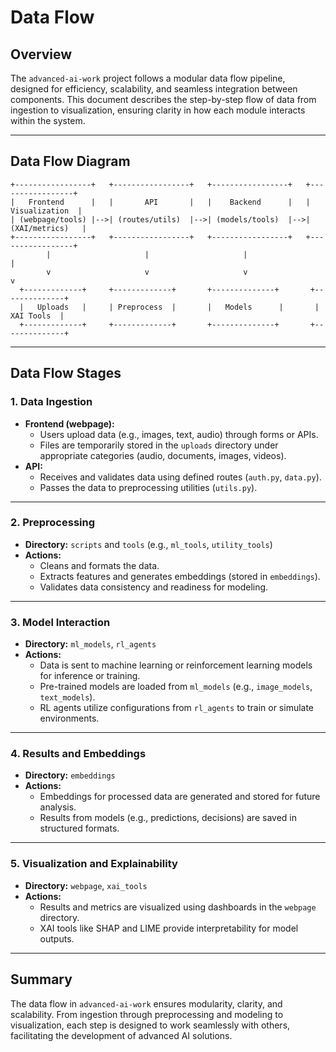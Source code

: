 # Data Flow

## Overview
The `advanced-ai-work` project follows a modular data flow pipeline, designed for efficiency, scalability, and seamless integration between components. This document describes the step-by-step flow of data from ingestion to visualization, ensuring clarity in how each module interacts within the system.

---

## Data Flow Diagram

```
+-----------------+   +-----------------+   +-----------------+   +-----------------+
|   Frontend      |   |       API       |   |    Backend      |   |  Visualization  |
| (webpage/tools) |-->| (routes/utils)  |-->| (models/tools)  |-->| (XAI/metrics)   |
+-----------------+   +-----------------+   +-----------------+   +-----------------+
        |                     |                     |                     |
        v                     v                     v                     v
  +-------------+     +-------------+       +--------------+       +--------------+
  |   Uploads   |     | Preprocess  |       |   Models      |       |   XAI Tools  |
  +-------------+     +-------------+       +--------------+       +--------------+
```

---

## Data Flow Stages

### 1. **Data Ingestion**
- **Frontend (webpage):**
  - Users upload data (e.g., images, text, audio) through forms or APIs.
  - Files are temporarily stored in the `uploads` directory under appropriate categories (audio, documents, images, videos).
- **API:**
  - Receives and validates data using defined routes (`auth.py`, `data.py`).
  - Passes the data to preprocessing utilities (`utils.py`).

---

### 2. **Preprocessing**
- **Directory:** `scripts` and `tools` (e.g., `ml_tools`, `utility_tools`)
- **Actions:**
  - Cleans and formats the data.
  - Extracts features and generates embeddings (stored in `embeddings`).
  - Validates data consistency and readiness for modeling.

---

### 3. **Model Interaction**
- **Directory:** `ml_models`, `rl_agents`
- **Actions:**
  - Data is sent to machine learning or reinforcement learning models for inference or training.
  - Pre-trained models are loaded from `ml_models` (e.g., `image_models`, `text_models`).
  - RL agents utilize configurations from `rl_agents` to train or simulate environments.

---

### 4. **Results and Embeddings**
- **Directory:** `embeddings`
- **Actions:**
  - Embeddings for processed data are generated and stored for future analysis.
  - Results from models (e.g., predictions, decisions) are saved in structured formats.

---

### 5. **Visualization and Explainability**
- **Directory:** `webpage`, `xai_tools`
- **Actions:**
  - Results and metrics are visualized using dashboards in the `webpage` directory.
  - XAI tools like SHAP and LIME provide interpretability for model outputs.

---

## Summary
The data flow in `advanced-ai-work` ensures modularity, clarity, and scalability. From ingestion through preprocessing and modeling to visualization, each step is designed to work seamlessly with others, facilitating the development of advanced AI solutions.
